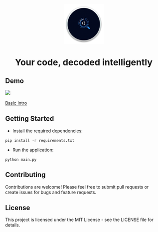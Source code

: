 <p align="center">
  <img src="https://github.com/namuan/code_compass/raw/main/assets/icon.png" width="128px"/>
</p>
<h1 align="center">Your code, decoded intelligently</h1>

## Demo

![](assets/code-compass-intro.gif)

[Basic Intro](https://x.com/namuan_twt/status/1864638444707750070)

## Getting Started

* Install the required dependencies:

```shell
pip install -r requirements.txt
```

* Run the application:

```shell
python main.py
```

## Contributing

Contributions are welcome! Please feel free to submit pull requests or create issues for bugs and
feature requests.

## License

This project is licensed under the MIT License - see the LICENSE file for details.
